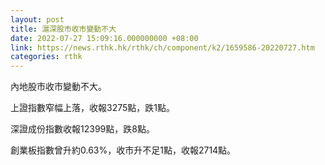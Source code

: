 ```yaml
---
layout: post
title: 滬深股市收市變動不大
date: 2022-07-27 15:09:16.000000000 +08:00
link: https://news.rthk.hk/rthk/ch/component/k2/1659586-20220727.htm
categories: rthk
---
```


內地股市收市變動不大。

上證指數窄幅上落，收報3275點，跌1點。

深證成份指數收報12399點，跌8點。

創業板指數曾升約0.63%，收市升不足1點，收報2714點。
